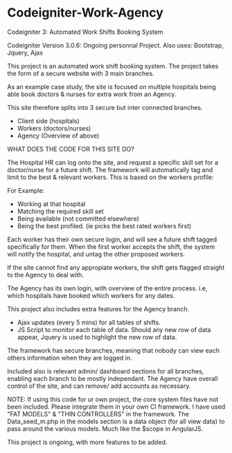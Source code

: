# Codeigniter-Work-Agency
Codeigniter 3: Automated Work Shifts Booking System

Codeigniter Version 3.0.6: Ongoing personnal Project.
Also uses: Bootstrap, Jquery, Ajax

This project is an automated work shift booking system. The project takes the form of a secure website with 3 main branches.

As an example case study, the site is focused on multiple hospitals being able book doctors & nurses for extra work from an Agency.

This site therefore splits into 3 secure but inter connected branches.
- Client side (hospitals)
- Workers (doctors/nurses)
- Agency (Overview of above)

WHAT DOES THE CODE FOR THIS SITE DO?

The Hospital HR can log onto the site, and request a specific skill set for a doctor/nurse for a future shift.
The framework will automatically tag and limit to the best & relevant workers. This is based on the workers profile:

For Example:

- Working at that hospital
- Matching the required skill set
- Being available (not committed elsewhere)
- Being the best profiled. (ie picks the best rated workers first)

Each worker has their own secure login, and will see a future shift tagged specifically for them. When the first worker accepts the shift, the system will notify the hospital, and untag the other proposed workers.

If the site cannot find any appropiate workers, the shift gets flagged straight to the Agency to deal with.

The Agency has its own login, with overview of the entire process. i.e, which hospitals have booked which workers for any dates.

This project also includes extra features for the Agency branch.

- Ajax updates (every 5 mins) for all tables of shifts.
- JS Script to monitor each table of data. Should any new row of data appear, Jquery is used to highlight the new row of data.

The framework has secure branches, meaning that nobody can view each others information when they are logged in.

Included also is relevant admin/ dashboard sections for all branches, enabling each branch to be mostly independant.
The Agency have overall control of the site, and can remove/ add accounts as necessary.

NOTE: If using this code for ur own project, the core system files have not been included. Please integrate them in your own CI framework.
I have used "FAT MODELS" & "THIN CONTROLLERS" in the framework. The Data_seed_m.php in the models section is a data object (for all view data) to pass around the various models. Much like the $scope in AngularJS.

This project is ongoing, with more features to be added.

